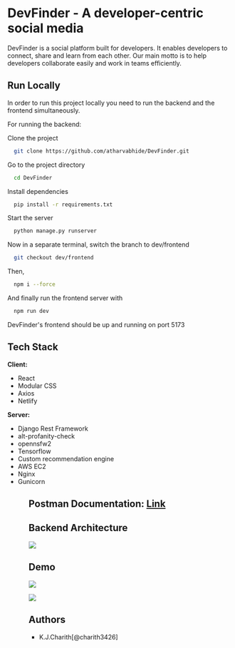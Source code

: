 
# DevFinder - A developer-centric social media

DevFinder is a social platform built for developers. It enables developers to connect, share and learn from each other. Our main motto is to help developers collaborate easily and work in teams efficiently.


## Run Locally
In order to run this project locally you need to run the backend and the frontend simultaneously.

For running the backend:

Clone the project

```bash
  git clone https://github.com/atharvabhide/DevFinder.git
```

Go to the project directory

```bash
  cd DevFinder
```

Install dependencies

```bash
  pip install -r requirements.txt
```

Start the server

```bash
  python manage.py runserver
```
Now in a separate terminal, switch the branch to dev/frontend

```bash
  git checkout dev/frontend
```
Then, 

```bash
  npm i --force
```
And finally run the frontend server with 
```bash
  npm run dev
```
DevFinder's frontend should be up and running on port 5173

## Tech Stack

**Client:** 
<ul>
<li>React </li>
<li>Modular CSS</li>
<li>Axios</li>
<li>Netlify</li>
</ul>

**Server:** 
<ul>
<li>Django Rest Framework </li>
<li>alt-profanity-check</li>
<li>opennsfw2 </li>
<li>Tensorflow </li>
<li>Custom recommendation engine</li>
<li>AWS EC2</li>
<li>Nginx</li>
<li>Gunicorn</li>
<ul>
  
  ## Postman Documentation: <a href="https://documenter.getpostman.com/view/19369668/2s93eYTrtf" target="_blank">Link</a>
  
## Backend Architecture
  ![](https://github.com/atharvabhide/DevFinder/blob/dev/backend/architecture.jpg)

## Demo
  ![](https://github.com/atharvabhide/DevFinder/blob/dev/backend/cover%20image.png)
  
  ![](https://github.com/atharvabhide/DevFinder/blob/dev/backend/gif.gif)


## Authors

- K.J.Charith[@charith3426]



